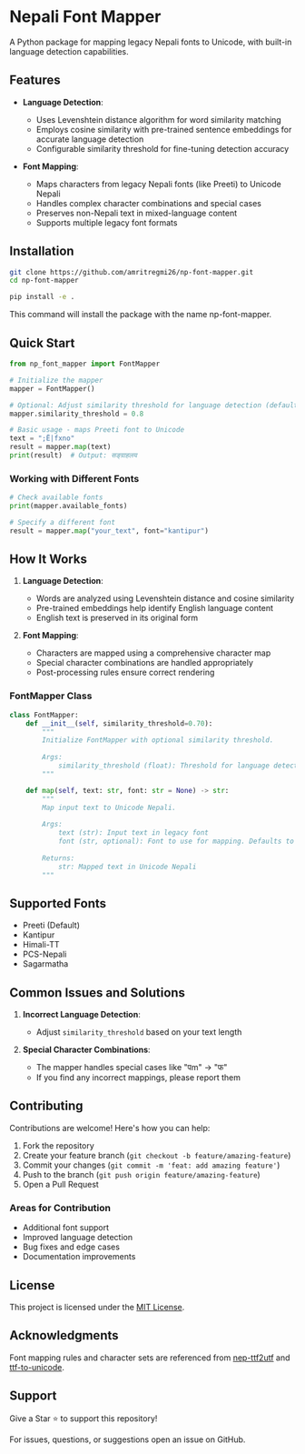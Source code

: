 # Nepali Font Mapper

A Python package for mapping legacy Nepali fonts to Unicode, with built-in language detection capabilities.

## Features

- **Language Detection**: 
  - Uses Levenshtein distance algorithm for word similarity matching
  - Employs cosine similarity with pre-trained sentence embeddings for accurate language detection
  - Configurable similarity threshold for fine-tuning detection accuracy

- **Font Mapping**: 
  - Maps characters from legacy Nepali fonts (like Preeti) to Unicode Nepali
  - Handles complex character combinations and special cases
  - Preserves non-Nepali text in mixed-language content
  - Supports multiple legacy font formats

## Installation
```bash
git clone https://github.com/amritregmi26/np-font-mapper.git
cd np-font-mapper
```
```bash
pip install -e .
```

This command will install the package with the name np-font-mapper.

## Quick Start

```python
from np_font_mapper import FontMapper

# Initialize the mapper
mapper = FontMapper()

# Optional: Adjust similarity threshold for language detection (default is 0.70)
mapper.similarity_threshold = 0.8

# Basic usage - maps Preeti font to Unicode
text = ";Ë|fxno" 
result = mapper.map(text)
print(result)  # Output: सङ्ग्राहलय
```

### Working with Different Fonts

```python
# Check available fonts
print(mapper.available_fonts)

# Specify a different font
result = mapper.map("your_text", font="kantipur")
```

## How It Works

1. **Language Detection**:
   - Words are analyzed using Levenshtein distance and cosine similarity
   - Pre-trained embeddings help identify English language content
   - English text is preserved in its original form

2. **Font Mapping**:
   - Characters are mapped using a comprehensive character map
   - Special character combinations are handled appropriately
   - Post-processing rules ensure correct rendering


### FontMapper Class

```python
class FontMapper:
    def __init__(self, similarity_threshold=0.70):
        """
        Initialize FontMapper with optional similarity threshold.
        
        Args:
            similarity_threshold (float): Threshold for language detection (0.0 to 1.0)
        """

    def map(self, text: str, font: str = None) -> str:
        """
        Map input text to Unicode Nepali.
        
        Args:
            text (str): Input text in legacy font
            font (str, optional): Font to use for mapping. Defaults to 'preeti'
            
        Returns:
            str: Mapped text in Unicode Nepali
        """
```

## Supported Fonts

- Preeti (Default)
- Kantipur
- Himali-TT
- PCS-Nepali
- Sagarmatha

## Common Issues and Solutions

1. **Incorrect Language Detection**:
   - Adjust `similarity_threshold` based on your text length

2. **Special Character Combinations**:
   - The mapper handles special cases like "पm" → "फ"
   - If you find any incorrect mappings, please report them

## Contributing

Contributions are welcome! Here's how you can help:

1. Fork the repository
2. Create your feature branch (`git checkout -b feature/amazing-feature`)
3. Commit your changes (`git commit -m 'feat: add amazing feature'`)
4. Push to the branch (`git push origin feature/amazing-feature`)
5. Open a Pull Request

### Areas for Contribution

- Additional font support
- Improved language detection
- Bug fixes and edge cases
- Documentation improvements

## License

This project is licensed under the [MIT License](https://github.com/amritregmi26/np-font-mapper/blob/main/LICENSE).

## Acknowledgments

Font mapping rules and character sets are referenced from [nep-ttf2utf](https://github.com/sapradhan/nep-ttf2utf) and [ttf-to-unicode](https://github.com/nepali-bhasa/ttf-to-unicode).

## Support

Give a Star ⭐ to support this repository!

For issues, questions, or suggestions open an issue on GitHub.
